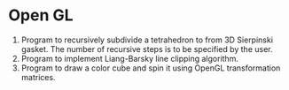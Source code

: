 # Open GL

1. Program to recursively subdivide a tetrahedron to from 3D Sierpinski gasket. The number of recursive steps is to be specified by the user.
2. Program to implement Liang-Barsky line clipping algorithm.
3. Program to draw a color cube and spin it using OpenGL transformation matrices.

